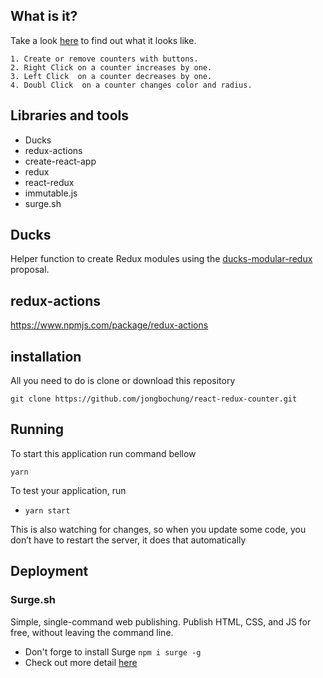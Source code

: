 ## What is it?

Take a look [here](http://numberless-battle.surge.sh) to find out what it looks like.
```
1. Create or remove counters with buttons.
2. Right Click on a counter increases by one.
3. Left Click  on a counter decreases by one.
4. Doubl Click  on a counter changes color and radius.
```
## Libraries and tools
* Ducks
* redux-actions
* create-react-app
* redux
* react-redux
* immutable.js
* surge.sh

## Ducks

Helper function to create Redux modules using the [ducks-modular-redux](https://github.com/erikras/ducks-modular-redux/) proposal.

## redux-actions

https://www.npmjs.com/package/redux-actions


## installation
All you need to do is clone or download this repository
```
git clone https://github.com/jongbochung/react-redux-counter.git
```

## Running
To start this application run command bellow
```
yarn
```

To test your application, run

* `yarn start`

This is also watching for changes, so when you update some code, you don’t have to restart the server, it does that automatically

## Deployment

### Surge.sh

Simple, single-command web publishing. Publish HTML, CSS, and JS for free, without leaving the command line.

  * Don't forge to install Surge `npm i surge -g`
  * Check out more detail [here](https://surge.sh)
